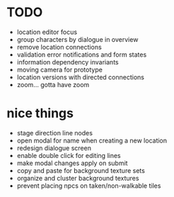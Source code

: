 # TODO
- location editor focus
- group characters by dialogue in overview
- remove location connections
- validation error notifications and form states
- information dependency invariants
- moving camera for prototype
- location versions with directed connections
- zoom... gotta have zoom

# nice things
- stage direction line nodes
- open modal for name when creating a new location
- redesign dialogue screen
- enable double click for editing lines
- make modal changes apply on submit
- copy and paste for background texture sets
- organize and cluster background textures
- prevent placing npcs on taken/non-walkable tiles
